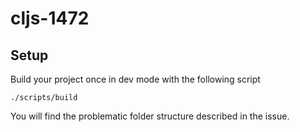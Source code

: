 # cljs-1472

## Setup

Build your project once in dev mode with the following script 

    ./scripts/build

You will find the problematic folder structure described in the issue.
